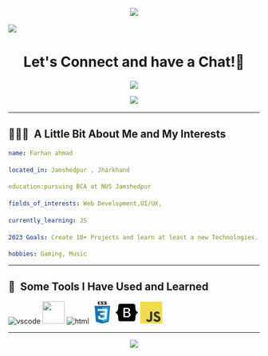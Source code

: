 <p align="center">
  <img src="https://capsule-render.vercel.app/api?type=waving&color=gradient&text=Welcome!&height=100&section=header"/>
</p>

<p align="center">
  
  ![](https://komarev.com/ghpvc/?username=your-github-username&label=PROFILE+VIEWS) 
  
</p>


  
<h1 align="center">
  Let's Connect and have a Chat!💬
</h1>

<p align="center">
<a href="https://www.instagram.com/im_farhan47/">
  <img height="50" align= "center" src="https://user-images.githubusercontent.com/46517096/166974368-9798f39f-1f46-499c-b14e-81f0a3f83a06.png"/>
</a>
</p>


<p align="center">
  <img src= "https://i.giphy.com/media/q217GUnfKAmJlFcjBX/giphy.webp">
</p>


---
<h2> 👨🏻‍💻 &nbsp;A Little Bit About Me and My Interests</h2>

```yaml
name: Farhan ahmad

located_in: Jamshedpur , Jharkhand

education:pursuing BCA at NUS Jamshedpur

fields_of_interests: Web Development,UI/UX,
  
currently_learning: JS

2023 Goals: Create 10+ Projects and learn at least a new Technologies.

hobbies: Gaming, Music
```
---

<h2> 🚀 &nbsp;Some Tools I Have Used and Learned</h2>
<p align="left">
<img src="https://cdn.jsdelivr.net/gh/devicons/devicon/icons/vscode/vscode-original.svg" alt="vscode" width="45" height="45"/>
<img src="https://cdn.jsdelivr.net/gh/devicons/devicon/icons/cplusplus/cplusplus-original.svg" width="45" height="45"/>
<img src="https://cdn.jsdelivr.net/gh/devicons/devicon/icons/html5/html5-original.svg" alt="html" width="45" height="45"/>
<img src="https://raw.githubusercontent.com/devicons/devicon/master/icons/css3/css3-original-wordmark.svg" alt="css3" width="45" height="45" />
<img src="https://raw.githubusercontent.com/devicons/devicon/master/icons/bootstrap/bootstrap-plain.svg" alt="bootstrap" width="45" height="45" />
<img src="https://raw.githubusercontent.com/devicons/devicon/master/icons/javascript/javascript-original.svg" alt="javascript" width="45" height="45" />
  
---
<p align="center">
  <img src="https://capsule-render.vercel.app/api?type=waving&color=gradient&height=100&section=footer"/>
</p>







